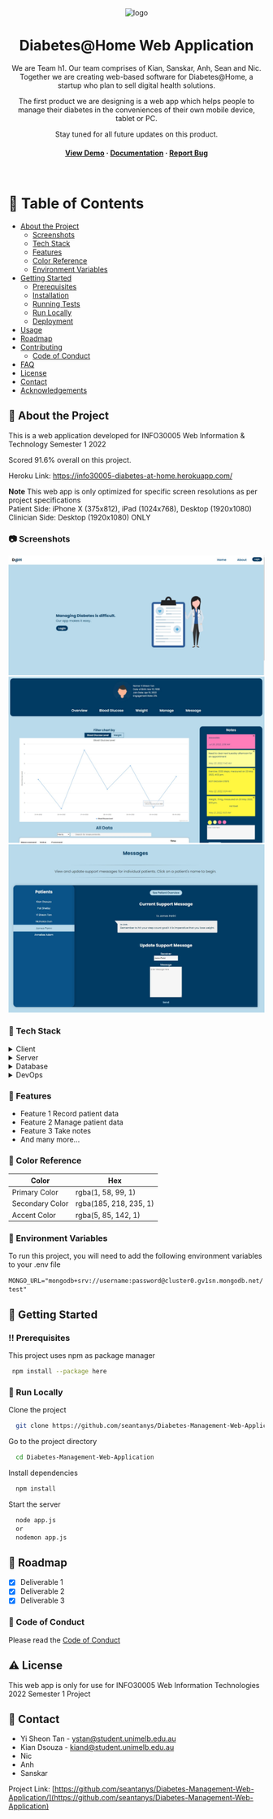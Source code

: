 <!--
Hey, thanks for using the awesome-readme-template template.  
If you have any enhancements, then fork this project and create a pull request 
or just open an issue with the label "enhancement".

Don't forget to give this project a star for additional support ;)
Maybe you can mention me or this repo in the acknowledgements too
-->
<div align="center">

  <img src="public/images/logo-full.png" alt="logo" width="500" height="auto" />
  <h1>Diabetes@Home Web Application</h1>
  
  <p>
   We are Team h1. Our team comprises of Kian, Sanskar, Anh, Sean and Nic. Together we are creating web-based software for Diabetes@Home, a startup who plan to sell      digital health solutions.

   The first product we are designing is a web app which helps people to manage their diabetes in the conveniences of their own mobile device, tablet or PC.

   Stay tuned for all future updates on this product.
  </p>
   
<h4>
    <a href="https://github.com/seantanys/Diabetes-Management-Web-Application/">View Demo</a>
  <span> · </span>
    <a href="https://github.com/seantanys/Diabetes-Management-Web-Application/">Documentation</a>
  <span> · </span>
    <a href="https://github.com/seantanys/Diabetes-Management-Web-Application/">Report Bug</a>
  </h4>
</div>

<br />

<!-- Table of Contents -->
# :notebook_with_decorative_cover: Table of Contents

- [About the Project](#star2-about-the-project)
  * [Screenshots](#camera-screenshots)
  * [Tech Stack](#space_invader-tech-stack)
  * [Features](#dart-features)
  * [Color Reference](#art-color-reference)
  * [Environment Variables](#key-environment-variables)
- [Getting Started](#toolbox-getting-started)
  * [Prerequisites](#bangbang-prerequisites)
  * [Installation](#gear-installation)
  * [Running Tests](#test_tube-running-tests)
  * [Run Locally](#running-run-locally)
  * [Deployment](#triangular_flag_on_post-deployment)
- [Usage](#eyes-usage)
- [Roadmap](#compass-roadmap)
- [Contributing](#wave-contributing)
  * [Code of Conduct](#scroll-code-of-conduct)
- [FAQ](#grey_question-faq)
- [License](#warning-license)
- [Contact](#handshake-contact)
- [Acknowledgements](#gem-acknowledgements)

  

<!-- About the Project -->
## :star2: About the Project

This is a web application developed for INFO30005 Web Information & Technology Semester 1 2022

Scored 91.6% overall on this project. 

Heroku Link: https://info30005-diabetes-at-home.herokuapp.com/

<b>Note</b> This web app is only optimized for specific screen resolutions as per project specifications
<br>
Patient Side: iPhone X (375x812), iPad (1024x768), Desktop (1920x1080)
<br>
Clinician Side: Desktop (1920x1080) ONLY


<!-- Screenshots -->
### :camera: Screenshots

<div align="center"> 
  <img src="public/images/readme/screenshot-homepage-1.jpg" alt="home-page" />
</div>

<div align="center"> 
  <img src="public/images/screenshot-patient-dashboard.jpg" alt="home-page" />
</div>

<div align="center"> 
  <img src="public/images/readme/screenshot-patient-messages.jpg" alt="message-page" />
</div>


<!-- TechStack -->
### :space_invader: Tech Stack

<details>
  <summary>Client</summary>
  <ul>
    <li><a href="https://nodejs.org/en/">Node.js</a></li>
    <li><a href="https://handlebarsjs.com/">Handlebars </a></li>
  </ul>
</details>

<details>
  <summary>Server</summary>
  <ul>
    <li><a href="https://expressjs.com/">Express.js</a></li>
  </ul>
</details>

<details>
<summary>Database</summary>
  <ul>
    <li><a href="https://www.mongodb.com/">MongoDB</a></li>
  </ul>
</details>

<details>
<summary>DevOps</summary>
  <ul>
    <li><a href="https://www.passportjs.org/">Passport.js</a></li>
  </ul>
</details>

<!-- Features -->
### :dart: Features

- Feature 1
  Record patient data
- Feature 2
  Manage patient data
- Feature 3
  Take notes
- And many more...

<!-- Color Reference -->
### :art: Color Reference

| Color             | Hex                                                                |
| ----------------- | ------------------------------------------------------------------ |
| Primary Color | rgba(1, 58, 99, 1) |
| Secondary Color | rgba(185, 218, 235, 1) |
| Accent Color | rgba(5, 85, 142, 1) |


<!-- Env Variables -->
### :key: Environment Variables

To run this project, you will need to add the following environment variables to your .env file

`MONGO_URL="mongodb+srv://username:password@cluster0.gv1sn.mongodb.net/test"`

<!-- Getting Started -->
## 	:toolbox: Getting Started

<!-- Prerequisites -->
### :bangbang: Prerequisites

This project uses npm as package manager

```bash
 npm install --package here
```

<!-- Run Locally -->
### :running: Run Locally

Clone the project

```bash
  git clone https://github.com/seantanys/Diabetes-Management-Web-Application
```

Go to the project directory

```bash
  cd Diabetes-Management-Web-Application
```

Install dependencies

```bash
  npm install
```

Start the server

```bash
  node app.js
  or
  nodemon app.js
```


<!-- Roadmap -->
## :compass: Roadmap

* [x] Deliverable 1
* [x] Deliverable 2
* [x] Deliverable 3

<!-- Code of Conduct -->
### :scroll: Code of Conduct

Please read the [Code of Conduct](https://github.com/seantanys/Diabetes-Management-Web-Application)

<!-- License -->
## :warning: License

This web app is only for use for INFO30005 Web Information Technologies 2022 Semester 1 Project


<!-- Contact -->
## :handshake: Contact

- Yi Sheon Tan - ystan@student.unimelb.edu.au
- Kian Dsouza - kiand@student.unimelb.edu.au
- Nic
- Anh
- Sanskar

Project Link: [https://github.com/seantanys/Diabetes-Management-Web-Application/](https://github.com/seantanys/Diabetes-Management-Web-Application)


